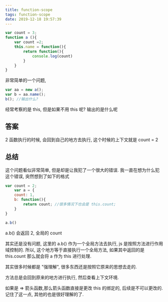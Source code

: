 ```yaml
---
title: function-scope
tags: function-scope
date: 2019-12-18 19:57:39
---
```




```js
var count = 3;
function a (){
    var count =2;
    this.name = function(){
        return function(){
            console.log(count)
        }
    }
}
```

非常简单的一个问题,

```js
var aa = new a();
var b = aa.name();
b(); //输出什么?
```

经常考察的是 this, 但是如果不用 this 呢? 输出的是什么呢

## 答案

2
函数执行的时候, 会回到自己的地方去执行, 这个时候的上下文就是 count = 2

## 总结

这个问题看似非常简单, 但是却是让我犯了一个很大的错误.
我一直在想为什么犯这个错误, 突然想到了如下的格式

```js
var count = 2;
    var a = {
    count: 1,
    b: function(){
        return count; //很多情况下也会是 this.count;
    }
}

a.b()
```

a.b() 会返回 2, 全局的 count

其实还是没有问题, 这里的 a.b() 作为一个全局方法去执行, js 是按照方法进行作用域控制的.
所以, 这个地方等于直接执行一个全局方法, 如果其中返回的是 this.count
那么就会将 a 作为 this 进行处理.

其实很多时候都是 "强理解", 很多东西还是按照它原来的思想去走的.

方法总是会回到原来的地方进行执行, 然后查看上下文环境.

如果是 => 箭头函数,那么箭头函数直接是更改 this 的绑定的, 后续是不可以更改的. 记住了这一点,
其他的也是很好理解的了.
